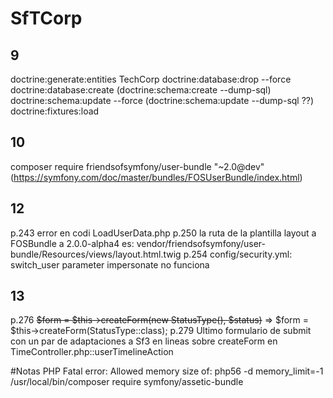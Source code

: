 # SfTCorp
9
--
doctrine:generate:entities TechCorp
doctrine:database:drop --force
doctrine:database:create
(doctrine:schema:create --dump-sql)
doctrine:schema:update --force
(doctrine:schema:update --dump-sql ??)
doctrine:fixtures:load

10
--
composer require friendsofsymfony/user-bundle "~2.0@dev"
(https://symfony.com/doc/master/bundles/FOSUserBundle/index.html)


12
---
p.243 error en codi LoadUserData.php
p.250 la ruta de la plantilla layout a FOSBundle a 2.0.0-alpha4 es: vendor/friendsofsymfony/user-bundle/Resources/views/layout.html.twig
p.254 config/security.yml: switch_user parameter impersonate no funciona

13
--
p.276 ~~$form = $this->createForm(new StatusType(), $status)~~ => $form = $this->createForm(StatusType::class);
p.279 Ultimo formulario de submit con un par de adaptaciones a Sf3 en lineas sobre createForm en TimeController.php::userTimelineAction

#Notas
PHP Fatal error:  Allowed memory size of:
php56 -d memory_limit=-1 /usr/local/bin/composer require symfony/assetic-bundle
